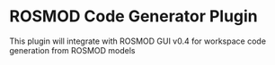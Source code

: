 # ROSMOD Code Generator Plugin

This plugin will integrate with ROSMOD GUI v0.4 for workspace code generation from ROSMOD models